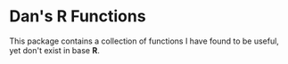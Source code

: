 Dan's R Functions
===============

This package contains a collection of functions I have found to be useful, yet don't exist in base **R**.
